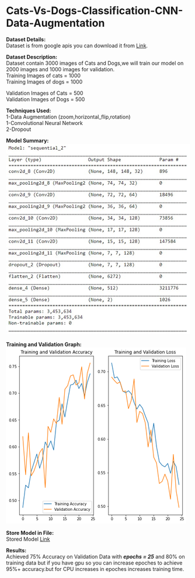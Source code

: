 # Cats-Vs-Dogs-Classification-CNN-Data-Augmentation
<b>Dataset Details:</b><Br>
Dataset is from google apis you can download it from <a href = "https://storage.googleapis.com/mledu-datasets/cats_and_dogs_filtered.zip">Link</a>.<br>

<b>Dataset Description:</b><br>
Dataset contain 3000 images of Cats and Dogs,we will train our model on 2000 images and 1000 images for validation.<br>
Training Images of cats = 1000<br>
Training Images of dogs = 1000<br>

Validation Images of Cats = 500<br>
Validation Images of Dogs = 500<br>

<b>Techniques Used:</b><br>
1-Data Augmentation (zoom,horizontal_flip,rotation)<br>
1-Convolutional Neural Network<br>
2-Dropout<br>

<b>Model Summary:</b><br>
<img src = "/Images/98.jpg"><br><br>
<b>Training and Validation Graph:</b><br>
<img src = "/Images/download.png"><br>

<b>Store Model in File:</b><br>
Stored Model <a href = "https://drive.google.com/file/d/1AtlKCOqGHTJjumfso62d8C9uSOHrC7nB/view?usp=sharing">Link</a><br>

<b>Results:</b><br>
Achieved 75% Accuracy on Validation Data with <b><i>epochs = 25</i></b> and 80% on training data but if you have gpu so you can increase epoches to achieve 95%+ accuracy.but for CPU increases in epoches increases training time.<br>

